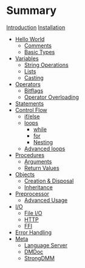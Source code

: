 # Summary

[Introduction](./introduction.md)
[Installation](./installation.md)

- [Hello World](./hello_world.md)
	- [Comments](./hello/comments.md)
	- [Basic Types](./hello/types.md)
- [Variables](./variables.md)
	- [String Operations]()
	- [Lists]()
	- [Casting](./vars/casting.md)
- [Operators](./operators.md)
	- [Bitflags](./ops/bitflags.md)
	- [Operator Overloading]()
- [Statements](./statements.md)
- [Control Flow](./flow_control.md)
	- [if/else](./flow/if_else.md)
	- [loops](./flow/loops.md)
		- [while](./flow/loops/while.md)
		- [for](./flow/loops/for.md)
		- [Nesting](./flow/loops/nesting.md)
	- [Advanced loops]()
- [Procedures]()
	- [Arguments]()
	- [Return Values]()
- [Objects]()
	- [Creation & Disposal]()
	- [Inheritance]()
- [Preprocessor]()
	- [Advanced Usage]()
- [I/O]()
	- [File I/O]()
	- [HTTP]()
	- [FFI]()
- [Error Handling]()
- [Meta](./meta.md)
	- [Language Server](./meta/langserver.md)
	- [DMDoc](./meta/dmdoc.md)
	- [StrongDMM](./meta/strongdmm.md)
